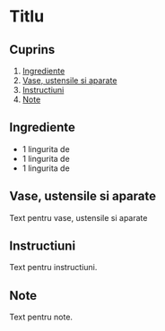# Titlu

## Cuprins

1. [Ingrediente](#ingrediente)
2. [Vase, ustensile si aparate](#vase-ustensile-aparate)
3. [Instructiuni](#instructiuni)
4. [Note](#note)

<a id="ingrediente"></a>

## Ingrediente

- 1 lingurita de
- 1 lingurita de
- 1 lingurita de

<a id="vase-ustensile-aparate"></a>

## Vase, ustensile si aparate

Text pentru vase, ustensile si aparate

<a id="instructiuni"></a>

## Instructiuni

Text pentru instructiuni.

<a id="note"></a>

## Note

Text pentru note.